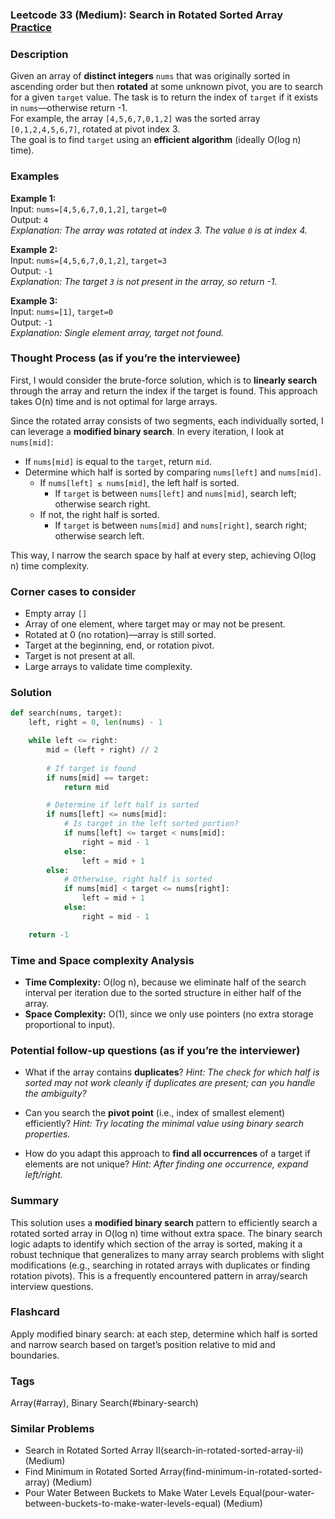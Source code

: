 ### Leetcode 33 (Medium): Search in Rotated Sorted Array [Practice](https://leetcode.com/problems/search-in-rotated-sorted-array)

### Description  
Given an array of **distinct integers** `nums` that was originally sorted in ascending order but then **rotated** at some unknown pivot, you are to search for a given `target` value. The task is to return the index of `target` if it exists in `nums`—otherwise return -1.  
For example, the array `[4,5,6,7,0,1,2]` was the sorted array `[0,1,2,4,5,6,7]`, rotated at pivot index 3.  
The goal is to find `target` using an **efficient algorithm** (ideally O(log n) time).

### Examples  

**Example 1:**  
Input: `nums=[4,5,6,7,0,1,2]`, `target=0`  
Output: `4`  
*Explanation: The array was rotated at index 3. The value `0` is at index 4.*

**Example 2:**  
Input: `nums=[4,5,6,7,0,1,2]`, `target=3`  
Output: `-1`  
*Explanation: The target `3` is not present in the array, so return -1.*  

**Example 3:**  
Input: `nums=[1]`, `target=0`  
Output: `-1`  
*Explanation: Single element array, target not found.*

### Thought Process (as if you’re the interviewee)  
First, I would consider the brute-force solution, which is to **linearly search** through the array and return the index if the target is found. This approach takes O(n) time and is not optimal for large arrays.

Since the rotated array consists of two segments, each individually sorted, I can leverage a **modified binary search**. In every iteration, I look at `nums[mid]`:

- If `nums[mid]` is equal to the `target`, return `mid`.
- Determine which half is sorted by comparing `nums[left]` and `nums[mid]`.
  - If `nums[left] ≤ nums[mid]`, the left half is sorted.
      - If `target` is between `nums[left]` and `nums[mid]`, search left; otherwise search right.
  - If not, the right half is sorted.
      - If `target` is between `nums[mid]` and `nums[right]`, search right; otherwise search left.

This way, I narrow the search space by half at every step, achieving O(log n) time complexity.

### Corner cases to consider  
- Empty array `[]`
- Array of one element, where target may or may not be present.
- Rotated at 0 (no rotation)—array is still sorted.
- Target at the beginning, end, or rotation pivot.
- Target is not present at all.
- Large arrays to validate time complexity.

### Solution

```python
def search(nums, target):
    left, right = 0, len(nums) - 1

    while left <= right:
        mid = (left + right) // 2
        
        # If target is found
        if nums[mid] == target:
            return mid

        # Determine if left half is sorted
        if nums[left] <= nums[mid]:
            # Is target in the left sorted portion?
            if nums[left] <= target < nums[mid]:
                right = mid - 1
            else:
                left = mid + 1
        else:
            # Otherwise, right half is sorted
            if nums[mid] < target <= nums[right]:
                left = mid + 1
            else:
                right = mid - 1

    return -1
```

### Time and Space complexity Analysis  

- **Time Complexity:** O(log n), because we eliminate half of the search interval per iteration due to the sorted structure in either half of the array.
- **Space Complexity:** O(1), since we only use pointers (no extra storage proportional to input).

### Potential follow-up questions (as if you’re the interviewer)  

- What if the array contains **duplicates**?
  *Hint: The check for which half is sorted may not work cleanly if duplicates are present; can you handle the ambiguity?*
  
- Can you search the **pivot point** (i.e., index of smallest element) efficiently?
  *Hint: Try locating the minimal value using binary search properties.*

- How do you adapt this approach to **find all occurrences** of a target if elements are not unique?
  *Hint: After finding one occurrence, expand left/right.*

### Summary
This solution uses a **modified binary search** pattern to efficiently search a rotated sorted array in O(log n) time without extra space. The binary search logic adapts to identify which section of the array is sorted, making it a robust technique that generalizes to many array search problems with slight modifications (e.g., searching in rotated arrays with duplicates or finding rotation pivots). This is a frequently encountered pattern in array/search interview questions.


### Flashcard
Apply modified binary search: at each step, determine which half is sorted and narrow search based on target’s position relative to mid and boundaries.

### Tags
Array(#array), Binary Search(#binary-search)

### Similar Problems
- Search in Rotated Sorted Array II(search-in-rotated-sorted-array-ii) (Medium)
- Find Minimum in Rotated Sorted Array(find-minimum-in-rotated-sorted-array) (Medium)
- Pour Water Between Buckets to Make Water Levels Equal(pour-water-between-buckets-to-make-water-levels-equal) (Medium)
